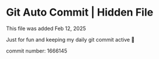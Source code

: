 # Git Auto Commit | Hidden File

This file was added Feb 12, 2025

Just for fun and keeping my daily git commit active 🤪

commit number: 1666145
